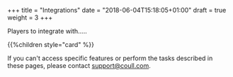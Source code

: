 +++
title = "Integrations"
date = "2018-06-04T15:18:05+01:00"
draft = true
weight = 3
+++

Players to integrate with.....

{{%children style="card" %}}

If you can't access specific features or perform the tasks described in these pages, please contact [support@coull.com](mailto:support@coull.com).
